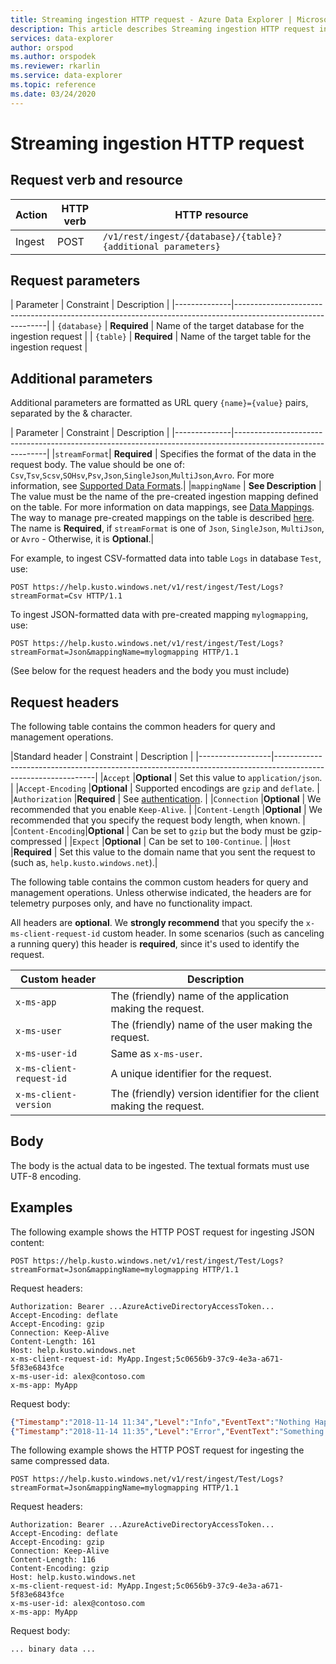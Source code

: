 ```yaml
---
title: Streaming ingestion HTTP request - Azure Data Explorer | Microsoft Docs
description: This article describes Streaming ingestion HTTP request in Azure Data Explorer.
services: data-explorer
author: orspod
ms.author: orspodek
ms.reviewer: rkarlin
ms.service: data-explorer
ms.topic: reference
ms.date: 03/24/2020
---
```

# Streaming ingestion HTTP request

## Request verb and resource

|Action    |HTTP verb|HTTP resource                                               |
|----------|---------|------------------------------------------------------------|
|Ingest    |POST     |`/v1/rest/ingest/{database}/{table}?{additional parameters}`|

## Request parameters

| Parameter    |  Constraint         |  Description                                                                          |
|--------------|-------------------------------------------------------------------------------------------------------------|
| `{database}` | **Required**        |  Name of the target database for the ingestion request                                |
| `{table}`    | **Required**        |  Name of the target table for the ingestion request                                   |

## Additional parameters

Additional parameters are formatted as URL query `{name}={value}` pairs, separated by the & character.

| Parameter    |  Constraint         |  Description                                                                          |
|--------------|-------------------------------------------------------------------------------------------------------------|
|`streamFormat`| **Required**        |  Specifies the format of the data in the request body. The value should be one of: `Csv`,`Tsv`,`Scsv`,`SOHsv`,`Psv`,`Json`,`SingleJson`,`MultiJson`,`Avro`. For more information, see [Supported Data Formats](https://docs.microsoft.com/azure/data-explorer/ingestion-supported-formats).|
|`mappingName` | **See Description** |  The value must be the name of the pre-created ingestion mapping defined on the table. For more information on data mappings, see [Data Mappings](../../management/mappings.md). The way to manage pre-created mappings on the table is described [here](../../management/create-ingestion-mapping-command.md).
The name is **Required**, if `streamFormat` is one of `Json`, `SingleJson`, `MultiJson`, or `Avro`
                 - Otherwise, it is  **Optional**.|
              
For example, to ingest CSV-formatted data into table `Logs` in database `Test`, use:

```
POST https://help.kusto.windows.net/v1/rest/ingest/Test/Logs?streamFormat=Csv HTTP/1.1
```

To ingest JSON-formatted data with pre-created mapping `mylogmapping`, use:

```
POST https://help.kusto.windows.net/v1/rest/ingest/Test/Logs?streamFormat=Json&mappingName=mylogmapping HTTP/1.1
```

(See below for the request headers and the body you must include)

## Request headers

The following table contains the common headers for query and management operations.

|Standard header   | Constraint       |  Description                                                                               |
|------------------|---------------------------------------------------------------------------------------------------------------|
|`Accept`          |**Optional**      | Set this value to `application/json`.                                                      |
|`Accept-Encoding` |**Optional**      | Supported encodings are `gzip` and `deflate`.                                              |
|`Authorization`   |**Required**      | See [authentication](./authentication.md).                                                 |
|`Connection`      |**Optional**      | We recommended that you enable `Keep-Alive`.                                               |
|`Content-Length`  |**Optional**      | We recommended that you specify the request body length, when known.                       |
|`Content-Encoding`|**Optional**      | Can be set to `gzip` but the body must be gzip-compressed                                  |
|`Expect`          |**Optional**      | Can be set to `100-Continue`.                                                              |
|`Host`            |**Required**      | Set this value to the domain name that you sent the request to (such as, `help.kusto.windows.net`).|

The following table contains the common custom headers for query and management operations. Unless otherwise indicated, the headers are for telemetry purposes only, and have no functionality impact.

All headers are **optional**. We **strongly recommend** that you specify the `x-ms-client-request-id` custom header. In some scenarios (such as canceling a running query) this header is **required**, since it's used to identify the request.

|Custom header           |Description                                                                                               |
|------------------------|----------------------------------------------------------------------------------------------------------|
|`x-ms-app`              |The (friendly) name of the application making the request.                                                |
|`x-ms-user`             |The (friendly) name of the user making the request.                                                       |
|`x-ms-user-id`          |Same as `x-ms-user`.                                                                                      |
|`x-ms-client-request-id`|A unique identifier for the request.                                                                      |
|`x-ms-client-version`   |The (friendly) version identifier for the client making the request.                                      |

## Body

The body is the actual data to be ingested. The textual formats must use UTF-8 encoding.

## Examples

The following example shows the HTTP POST request for ingesting JSON content:

```
POST https://help.kusto.windows.net/v1/rest/ingest/Test/Logs?streamFormat=Json&mappingName=mylogmapping HTTP/1.1
```

Request headers:

```
Authorization: Bearer ...AzureActiveDirectoryAccessToken...
Accept-Encoding: deflate
Accept-Encoding: gzip
Connection: Keep-Alive
Content-Length: 161
Host: help.kusto.windows.net
x-ms-client-request-id: MyApp.Ingest;5c0656b9-37c9-4e3a-a671-5f83e6843fce
x-ms-user-id: alex@contoso.com
x-ms-app: MyApp
```

Request body:

```json
{"Timestamp":"2018-11-14 11:34","Level":"Info","EventText":"Nothing Happened"}
{"Timestamp":"2018-11-14 11:35","Level":"Error","EventText":"Something Happened"}
```

The following example shows the HTTP POST request for ingesting the same compressed data.

```
POST https://help.kusto.windows.net/v1/rest/ingest/Test/Logs?streamFormat=Json&mappingName=mylogmapping HTTP/1.1
```

Request headers:

```
Authorization: Bearer ...AzureActiveDirectoryAccessToken...
Accept-Encoding: deflate
Accept-Encoding: gzip
Connection: Keep-Alive
Content-Length: 116
Content-Encoding: gzip
Host: help.kusto.windows.net
x-ms-client-request-id: MyApp.Ingest;5c0656b9-37c9-4e3a-a671-5f83e6843fce
x-ms-user-id: alex@contoso.com
x-ms-app: MyApp
```

Request body:

```
... binary data ...
```
